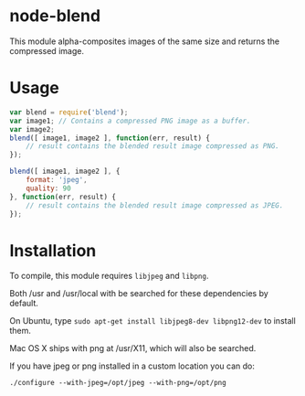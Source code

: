 # node-blend

This module alpha-composites images of the same size and returns the compressed image.

# Usage

```javascript
var blend = require('blend');
var image1; // Contains a compressed PNG image as a buffer.
var image2;
blend([ image1, image2 ], function(err, result) {
    // result contains the blended result image compressed as PNG.
});

blend([ image1, image2 ], {
    format: 'jpeg',
    quality: 90
}, function(err, result) {
    // result contains the blended result image compressed as JPEG.
});
```

# Installation

To compile, this module requires `libjpeg` and `libpng`.

Both /usr and /usr/local with be searched for these dependencies by default.

On Ubuntu, type `sudo apt-get install libjpeg8-dev libpng12-dev` to install them.

Mac OS X ships with png at /usr/X11, which will also be searched.

If you have jpeg or png installed in a custom location you can do:

    ./configure --with-jpeg=/opt/jpeg --with-png=/opt/png
